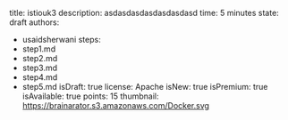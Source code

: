 title: istiouk3
description: asdasdasdasdasdasdasd
time: 5 minutes
state: draft
authors:
  - usaidsherwani
steps:
  - step1.md
  - step2.md
  - step3.md
  - step4.md
  - step5.md
isDraft: true
license: Apache
isNew: true
isPremium: true
isAvailable: true
points: 15
thumbnail: https://brainarator.s3.amazonaws.com/Docker.svg
